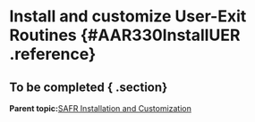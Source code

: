 # Install and customize User-Exit Routines {#AAR330InstallUER .reference}

## To be completed { .section}

**Parent topic:**[SAFR Installation and Customization](../html/AAR300InstallGuide.md)

